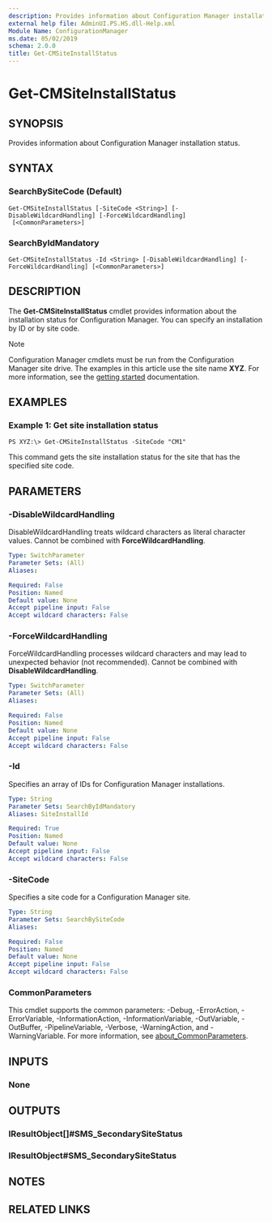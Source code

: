 ```yaml
---
description: Provides information about Configuration Manager installation status.
external help file: AdminUI.PS.HS.dll-Help.xml
Module Name: ConfigurationManager
ms.date: 05/02/2019
schema: 2.0.0
title: Get-CMSiteInstallStatus
---
```


# Get-CMSiteInstallStatus

## SYNOPSIS
Provides information about Configuration Manager installation status.

## SYNTAX

### SearchBySiteCode (Default)
```
Get-CMSiteInstallStatus [-SiteCode <String>] [-DisableWildcardHandling] [-ForceWildcardHandling]
 [<CommonParameters>]
```

### SearchByIdMandatory
```
Get-CMSiteInstallStatus -Id <String> [-DisableWildcardHandling] [-ForceWildcardHandling] [<CommonParameters>]
```

## DESCRIPTION
The **Get-CMSiteInstallStatus** cmdlet provides information about the installation status for Configuration Manager.
You can specify an installation by ID or by site code.

> [!NOTE]
> Configuration Manager cmdlets must be run from the Configuration Manager site drive.
> The examples in this article use the site name **XYZ**. For more information, see the
> [getting started](/powershell/sccm/overview) documentation.

## EXAMPLES

### Example 1: Get site installation status
```
PS XYZ:\> Get-CMSiteInstallStatus -SiteCode "CM1"
```

This command gets the site installation status for the site that has the specified site code.

## PARAMETERS

### -DisableWildcardHandling
DisableWildcardHandling treats wildcard characters as literal character values. Cannot be combined with **ForceWildcardHandling**.

```yaml
Type: SwitchParameter
Parameter Sets: (All)
Aliases:

Required: False
Position: Named
Default value: None
Accept pipeline input: False
Accept wildcard characters: False
```

### -ForceWildcardHandling
ForceWildcardHandling processes wildcard characters and may lead to unexpected behavior (not recommended). Cannot be combined with **DisableWildcardHandling**.

```yaml
Type: SwitchParameter
Parameter Sets: (All)
Aliases:

Required: False
Position: Named
Default value: None
Accept pipeline input: False
Accept wildcard characters: False
```

### -Id
Specifies an array of IDs for Configuration Manager installations.

```yaml
Type: String
Parameter Sets: SearchByIdMandatory
Aliases: SiteInstallId

Required: True
Position: Named
Default value: None
Accept pipeline input: False
Accept wildcard characters: False
```

### -SiteCode
Specifies a site code for a Configuration Manager site.

```yaml
Type: String
Parameter Sets: SearchBySiteCode
Aliases:

Required: False
Position: Named
Default value: None
Accept pipeline input: False
Accept wildcard characters: False
```

### CommonParameters
This cmdlet supports the common parameters: -Debug, -ErrorAction, -ErrorVariable, -InformationAction, -InformationVariable, -OutVariable, -OutBuffer, -PipelineVariable, -Verbose, -WarningAction, and -WarningVariable. For more information, see [about_CommonParameters](http://go.microsoft.com/fwlink/?LinkID=113216).

## INPUTS

### None

## OUTPUTS

### IResultObject[]#SMS_SecondarySiteStatus

### IResultObject#SMS_SecondarySiteStatus

## NOTES

## RELATED LINKS
